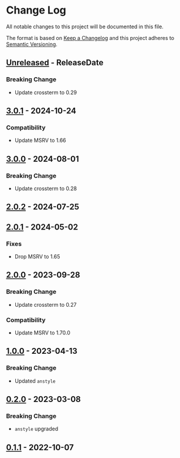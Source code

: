 # Change Log
All notable changes to this project will be documented in this file.

The format is based on [Keep a Changelog](http://keepachangelog.com/)
and this project adheres to [Semantic Versioning](http://semver.org/).

<!-- next-header -->
## [Unreleased] - ReleaseDate

### Breaking Change

- Update crossterm to 0.29

## [3.0.1] - 2024-10-24

### Compatibility

- Update MSRV to 1.66

## [3.0.0] - 2024-08-01

### Breaking Change

- Update crossterm to 0.28

## [2.0.2] - 2024-07-25

## [2.0.1] - 2024-05-02

### Fixes

- Drop MSRV to 1.65

## [2.0.0] - 2023-09-28

### Breaking Change

- Update crossterm to 0.27

### Compatibility

- Update MSRV to 1.70.0

## [1.0.0] - 2023-04-13

### Breaking Change

- Updated `anstyle`

## [0.2.0] - 2023-03-08

### Breaking Change

- `anstyle` upgraded

## [0.1.1] - 2022-10-07

<!-- next-url -->
[Unreleased]: https://github.com/rust-cli/anstyle/compare/anstyle-crossterm-v3.0.1...HEAD
[3.0.1]: https://github.com/rust-cli/anstyle/compare/anstyle-crossterm-v3.0.0...anstyle-crossterm-v3.0.1
[3.0.0]: https://github.com/rust-cli/anstyle/compare/anstyle-crossterm-v2.0.2...anstyle-crossterm-v3.0.0
[2.0.2]: https://github.com/rust-cli/anstyle/compare/anstyle-crossterm-v2.0.1...anstyle-crossterm-v2.0.2
[2.0.1]: https://github.com/rust-cli/anstyle/compare/anstyle-crossterm-v2.0.0...anstyle-crossterm-v2.0.1
[2.0.0]: https://github.com/rust-cli/anstyle/compare/anstyle-crossterm-v1.0.0...anstyle-crossterm-v2.0.0
[1.0.0]: https://github.com/rust-cli/anstyle/compare/anstyle-crossterm-v0.2.0...anstyle-crossterm-v1.0.0
[0.2.0]: https://github.com/rust-cli/anstyle/compare/anstyle-crossterm-v0.1.1...anstyle-crossterm-v0.2.0
[0.1.1]: https://github.com/rust-cli/anstyle/compare/08f1895103116a5c4bd25e3514463467f997fd71...anstyle-crossterm-v0.1.1
